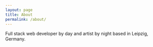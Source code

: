 ```yaml
---
layout: page
title: About
permalink: /about/
---
```


Full stack web developer by day and artist by night based in Leipzig, Germany.
